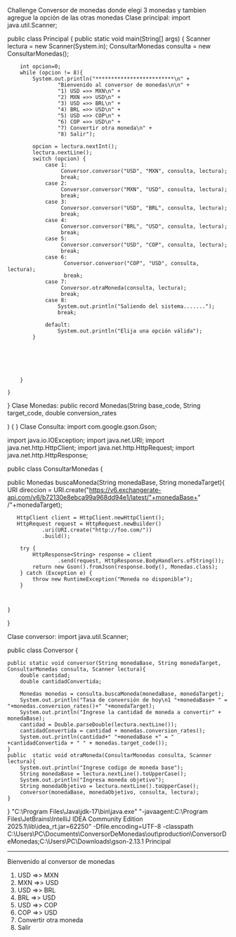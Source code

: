 Challenge Conversor de monedas donde elegi 3 monedas y tambien agregue la opción de las otras monedas
Clase principal:
import java.util.Scanner;

public class Principal {
    public static void main(String[] args) {
        Scanner lectura = new Scanner(System.in);
        ConsultarMonedas consulta = new ConsultarMonedas();

        int opcion=0;
        while (opcion != 8){
            System.out.println("*************************\n" +
                    "Bienvenido al conversor de monedas\n\n" +
                    "1) USD =>> MXN\n" +
                    "2) MXN =>> USD\n" +
                    "3) USD =>> BRL\n" +
                    "4) BRL =>> USD\n" +
                    "5) USD =>> COP\n" +
                    "6) COP =>> USD\n" +
                    "7) Convertir otra moneda\n" +
                    "8) Salir");

            opcion = lectura.nextInt();
            lectura.nextLine();
            switch (opcion) {
                case 1:
                     Conversor.conversor("USD", "MXN", consulta, lectura);
                     break;
                case 2:
                     Conversor.conversor("MXN", "USD", consulta, lectura);
                     break;
                case 3:
                     Conversor.conversor("USD", "BRL", consulta, lectura);
                     break;
                case 4:
                     Conversor.conversor("BRL", "USD", consulta, lectura);
                     break;
                case 5:
                     Conversor.conversor("USD", "COP", consulta, lectura);
                     break;
                case 6:
                      Conversor.conversor("COP", "USD", consulta, lectura);
                      break;
                case 7:
                     Conversor.otraMoneda(consulta, lectura);
                     break;
                case 8:
                    System.out.println("Saliendo del sistema.......");
                    break;

                default:
                    System.out.println("Elija una opción válida");
            }

            
            
          
        

        }

    }

}
Clase Monedas:
public record Monedas(String base_code,
                      String target_code,
                      double conversion_rates

) {
}
Clase Consulta: import com.google.gson.Gson;

import java.io.IOException;
import java.net.URI;
import java.net.http.HttpClient;
import java.net.http.HttpRequest;
import java.net.http.HttpResponse;

public class ConsultarMonedas {

   public Monedas buscaMoneda(String monedaBase, String monedaTarget){
        URI direccion = URI.create("https://v6.exchangerate-api.com/v6/b72130e8ebca99a968dd94e1/latest/"+monedaBase+" /"+monedaTarget);


       HttpClient client = HttpClient.newHttpClient();
       HttpRequest request = HttpRequest.newBuilder()
               .uri(URI.create("http://foo.com/"))
               .build();

        try {
            HttpResponse<String> response = client
                    .send(request, HttpResponse.BodyHandlers.ofString());
            return new Gson().fromJson(response.body(), Monedas.class);
        } catch (Exception e) {
            throw new RuntimeException("Moneda no disponible");
        }



    }



}



Clase conversor:
import java.util.Scanner;

public class Conversor {

    public static void conversor(String monedaBase, String monedaTarget, ConsultarMonedas consulta, Scanner lectura){
        double cantidad;
        double cantidadConvertida;

        Monedas monedas = consulta.buscaMoneda(monedaBase, monedaTarget);
        System.out.println("Tasa de conversión de hoy\n1 "+monedaBase+ " = "+monedas.conversion_rates()+" "+monedaTarget);
        System.out.println("Ingrese la cantidad de moneda a convertir" + monedaBase);
        cantidad = Double.parseDouble(lectura.nextLine());
        cantidadConvertida = cantidad + monedas.conversion_rates();
        System.out.println(cantidad+" "+monedaBase +" = " +cantidadConvertida + " " + monedas.target_code());
    }
    public  static void otraMoneda(ConsultarMonedas consulta, Scanner lectura){
        System.out.println("Ingrese codigo de moneda base");
        String monedaBase = lectura.nextLine().toUpperCase();
        System.out.println("Ingresa moneda objetivo");
        String monedaObjetivo = lectura.nextLine().toUpperCase();
        conversor(monedaBase, monedaObjetivo, consulta, lectura);
    }

}
"C:\Program Files\Java\jdk-17\bin\java.exe" "-javaagent:C:\Program Files\JetBrains\IntelliJ IDEA Community Edition 2025.1\lib\idea_rt.jar=62250" -Dfile.encoding=UTF-8 -classpath C:\Users\PC\Documents\ConversorDeMonedas\out\production\ConversorDeMonedas;C:\Users\PC\Downloads\gson-2.13.1 Principal
*************************
Bienvenido al conversor de monedas

1) USD =>> MXN
2) MXN =>> USD
3) USD =>> BRL
4) BRL =>> USD
5) USD =>> COP
6) COP =>> USD
7) Convertir otra moneda
8) Salir

